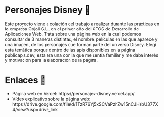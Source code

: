 <h1>Personajes Disney 🌟</h1>
<p>Este proyecto viene a colación del trabajo a realizar durante las prácticas en la empresa Cojali S.L., en el primer año del CFGS de Desarrollo de Aplicaciones Web. Trata sobre una página web en la cual podemos consultar de 3 maneras distintas, el nombre, películas en las que aparece y una imagen, de los personajes que forman parte del universo Disney. Elegí esta temática porque dentro de las apis disponibles en la página publicapis.dev, esta era una con la que me sentía familiar y me daba interés y motivación para la elaboración de la página.</p>
<h1>Enlaces 🔗</h1>
<p>
  <ul>
    <li>Página web en Vercel: <a target="blank">https://personajes-disney.vercel.app/</a></li>
    <li>Vídeo explicativo sobre la página web: <a target="blank">https://drive.google.com/file/d/1TzR76Yj5xSCVaPzhZw15nCJHsbU377X4/view?usp=drive_link</a></li>
  </ul>
</p>
